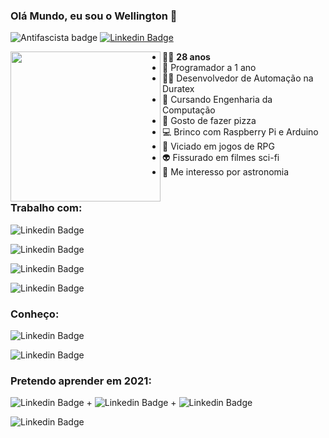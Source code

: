 ### Olá Mundo, eu sou o Wellington 👋

![Antifascista badge](https://img.shields.io/badge/dev-antifascista-red)
[![Linkedin Badge](https://img.shields.io/badge/-Linkedin-blue?logo=Linkedin&logoColor=white&link=https://www.linkedin.com/in/wellington-juvenal-ferreira-fonseca-a4b01a67/)](https://www.linkedin.com/in/wellington-juvenal-ferreira-fonseca-a4b01a67/)

<img src="https://cdn5.vectorstock.com/i/thumb-large/85/84/grated-cloud-data-and-computer-system-code-vector-21928584.jpg" align="left" width="240">

  
* 👨‍🦲 **28 anos**
* 👶 Programador a 1 ano
* 👨‍💻 Desenvolvedor de Automação na Duratex
* 🤖 Cursando Engenharia da Computação
* 🍕 Gosto de fazer pizza
* 💻 Brinco com Raspberry Pi e Arduino
* 🎲 Viciado em jogos de RPG
* 👽 Fissurado em filmes sci-fi
* 🌌 Me interesso por astronomia
#

### Trabalho com:
![Linkedin Badge](https://img.shields.io/badge/python%20-%2314354C.svg?&logo=python&logoColor=white)

![Linkedin Badge](https://img.shields.io/badge/-BluePrism-blue)

![Linkedin Badge](https://img.shields.io/badge/sap-0FAAFF?logo=sap&logoColor=white)

![Linkedin Badge](https://img.shields.io/badge/-VBA-brightgreen)

### Conheço:
![Linkedin Badge](https://img.shields.io/badge/c%23%20-%23239120.svg?&logo=c-sharp&logoColor=white)

![Linkedin Badge](https://img.shields.io/badge/c++%20-%2300599C.svg?&logo=c%2B%2B&logoColor=white)

### Pretendo aprender em 2021:

![Linkedin Badge](https://img.shields.io/badge/html5%20-%23E34F26.svg?&logo=html5&logoColor=white) + ![Linkedin Badge](https://img.shields.io/badge/css3%20-%231572B6.svg?&logo=css3&logoColor=white) + ![Linkedin Badge](https://img.shields.io/badge/javascript-%23F7DF1E.svg?&logo=javascript&logoColor=black) 

![Linkedin Badge](https://img.shields.io/badge/mysql-%2300f.svg?&&logo=mysql&logoColor=white)
